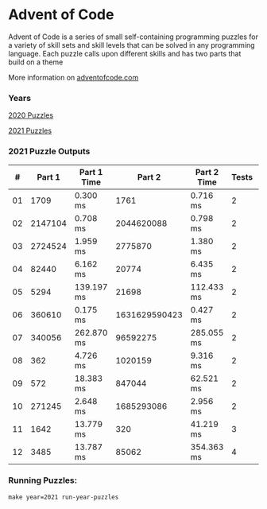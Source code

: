 <h1>Advent of Code</h1>
<p>Advent of Code is a series of small self-containing programming puzzles for a variety of skill sets and skill levels that can be solved in any programming language. Each puzzle calls upon different skills and has two parts that build on a theme</p>
<p>More information on <a href="http://adventofcode.com/">adventofcode.com</a></p>
<h3>Years</h3>
<p><a href="./src/years/2020">2020 Puzzles</a></p>
<p><a href="./src/years/2021">2021 Puzzles</a></p>
<h3>2021 Puzzle Outputs</h3>
<table>

<thead>

<tr><th>#  </th><th>Part 1  </th><th>Part 1 Time  </th><th>Part 2       </th><th>Part 2 Time  </th><th>Tests  </th><th>Tests Time  </th></tr>

</thead>

<tbody>

<tr><td>01 </td><td>1709    </td><td>0.300 ms     </td><td>1761         </td><td>0.716 ms     </td><td>2      </td><td>1.146 ms    </td></tr>

<tr><td>02 </td><td>2147104 </td><td>0.708 ms     </td><td>2044620088   </td><td>0.798 ms     </td><td>2      </td><td>1.536 ms    </td></tr>

<tr><td>03 </td><td>2724524 </td><td>1.959 ms     </td><td>2775870      </td><td>1.380 ms     </td><td>2      </td><td>2.732 ms    </td></tr>

<tr><td>04 </td><td>82440   </td><td>6.162 ms     </td><td>20774        </td><td>6.435 ms     </td><td>2      </td><td>16.488 ms   </td></tr>

<tr><td>05 </td><td>5294    </td><td>139.197 ms   </td><td>21698        </td><td>112.433 ms   </td><td>2      </td><td>224.866 ms  </td></tr>

<tr><td>06 </td><td>360610  </td><td>0.175 ms     </td><td>1631629590423</td><td>0.427 ms     </td><td>2      </td><td>1.247 ms    </td></tr>

<tr><td>07 </td><td>340056  </td><td>262.870 ms   </td><td>96592275     </td><td>285.055 ms   </td><td>2      </td><td>542.295 ms  </td></tr>

<tr><td>08 </td><td>362     </td><td>4.726 ms     </td><td>1020159      </td><td>9.316 ms     </td><td>2      </td><td>7.873 ms    </td></tr>

<tr><td>09 </td><td>572     </td><td>18.383 ms    </td><td>847044       </td><td>62.521 ms    </td><td>2      </td><td>96.232 ms   </td></tr>

<tr><td>10 </td><td>271245  </td><td>2.648 ms     </td><td>1685293086   </td><td>2.956 ms     </td><td>2      </td><td>5.590 ms    </td></tr>

<tr><td>11 </td><td>1642    </td><td>13.779 ms    </td><td>320          </td><td>41.219 ms    </td><td>3      </td><td>98.960 ms   </td></tr>

<tr><td>12 </td><td>3485    </td><td>13.787 ms    </td><td>85062        </td><td>354.363 ms   </td><td>4      </td><td>387.463 ms  </td></tr>

</tbody>

</table>

<h3>Running Puzzles:</h3>
<p><code>make year=2021 run-year-puzzles</code></p>